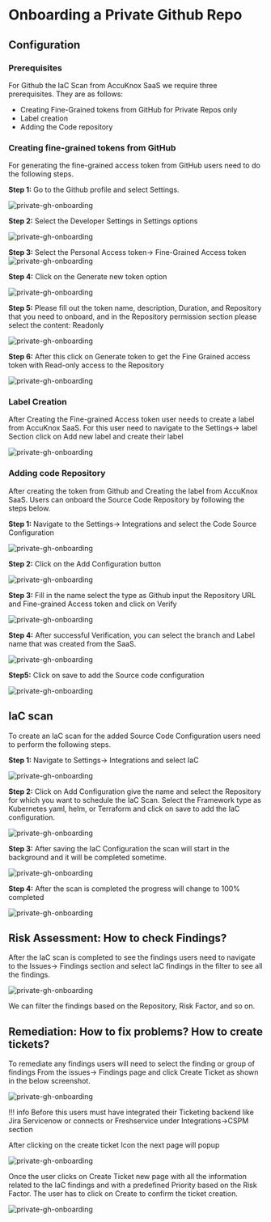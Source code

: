 # Onboarding a Private Github Repo

## Configuration

### Prerequisites

For Github the IaC Scan from AccuKnox SaaS we require three prerequisites. They are as follows:

- Creating Fine-Grained tokens from GitHub for Private Repos only
- Label creation
- Adding the Code repository

### Creating fine-grained tokens from GitHub  

For generating the fine-grained access token from GitHub users need to do the following steps.

**Step 1:** Go to the Github profile and select Settings.

![private-gh-onboarding](images/private-gh-onboarding/image2.png)

**Step 2:** Select the Developer Settings in Settings options

![private-gh-onboarding](images/private-gh-onboarding/image5.png)

**Step 3:** Select the Personal Access token-> Fine-Grained Access token
![private-gh-onboarding](images/private-gh-onboarding/image9.png)

**Step 4:** Click on the Generate new token option

![private-gh-onboarding](images/private-gh-onboarding/image15.png)

**Step 5:** Please fill out the token name, description, Duration, and Repository that you need to onboard, and in the Repository permission section please select the content: Readonly

![private-gh-onboarding](images/private-gh-onboarding/image19.png)

**Step 6:** After this click on Generate token to get the Fine Grained access token with Read-only access to the Repository

![private-gh-onboarding](images/private-gh-onboarding/image6.png)

### Label Creation

After Creating the Fine-grained Access token user needs to create a label from AccuKnox SaaS. For this user need to navigate to the Settings-> label Section click on Add new label and create their label

![private-gh-onboarding](images/private-gh-onboarding/image20.png)

### Adding code Repository

After creating the token from Github and Creating the label from AccuKnox SaaS. Users can onboard the Source Code Repository by following the steps below.

**Step 1:** Navigate to the Settings-> Integrations and select the Code Source Configuration

![private-gh-onboarding](images/private-gh-onboarding/image7.png)

**Step 2:** Click on the Add Configuration button

![private-gh-onboarding](images/private-gh-onboarding/image18.png)

**Step 3:** Fill in the name select the type as Github input the Repository URL and Fine-grained Access token and click on Verify

![private-gh-onboarding](images/private-gh-onboarding/image13.png)

**Step 4:** After successful Verification, you can select the branch and Label name that was created from the SaaS.

![private-gh-onboarding](images/private-gh-onboarding/image10.png)

**Step5:** Click on save to add the Source code configuration

![private-gh-onboarding](images/private-gh-onboarding/image14.png)

## IaC scan

To create an IaC scan for the added Source Code Configuration users need to perform the following steps.

**Step 1:** Navigate to Settings-> Integrations and select IaC

![private-gh-onboarding](images/private-gh-onboarding/image8.png)

**Step 2:** Click on Add Configuration give the name and select the Repository for which you want to schedule the IaC Scan. Select the Framework type as Kubernetes yaml, helm, or Terraform and click on save to add the IaC configuration.

![private-gh-onboarding](images/private-gh-onboarding/image1.png)

**Step 3:** After saving the IaC Configuration the scan will start in the background and it will be completed sometime.

![private-gh-onboarding](images/private-gh-onboarding/image4.png)

**Step 4:** After the scan is completed the progress will change to 100% completed

![private-gh-onboarding](images/private-gh-onboarding/image11.png)

## Risk Assessment: How to check Findings?

After the IaC scan is completed to see the findings users need to navigate to the Issues-> Findings section and select IaC findings in the filter to see all the findings.

![private-gh-onboarding](images/private-gh-onboarding/image17.png)

We can filter the findings based on the Repository, Risk Factor, and so on.

## Remediation: How to fix problems? How to create tickets?

To remediate any findings users will need to select the finding or group of findings From the issues-> Findings page and click Create Ticket as shown in the below screenshot.

![private-gh-onboarding](images/private-gh-onboarding/image12.png)

!!! info
    Before this users must have integrated their Ticketing backend like Jira Servicenow or connects or Freshservice under Integrations->CSPM section

After clicking on the create ticket Icon the next page will popup

![private-gh-onboarding](images/private-gh-onboarding/image3.png)

Once the user clicks on Create Ticket new page with all the information related to the IaC findings and with a predefined Priority based on the Risk Factor. The user has to click on Create to confirm the ticket creation.

![private-gh-onboarding](images/private-gh-onboarding/image16.png)
